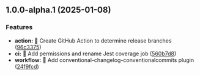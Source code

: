 ## 1.0.0-alpha.1 (2025-01-08)

### Features

* **action:** 🎉 Create GitHub Action to determine release branches ([96c3375](https://github.com/circleeh/get_branch_info/commit/96c337505cd60e244ae91b7c3e62ca573f805e43))
* **ci:** 👷 Add permissions and rename Jest coverage job ([560b7d8](https://github.com/circleeh/get_branch_info/commit/560b7d83d29092f91c32e619ab546470d8b4648e))
* **workflow:** 👷 Add conventional-changelog-conventionalcommits plugin ([24f9fcd](https://github.com/circleeh/get_branch_info/commit/24f9fcd1af32819a8a54ff7c3e782968c171f305))
